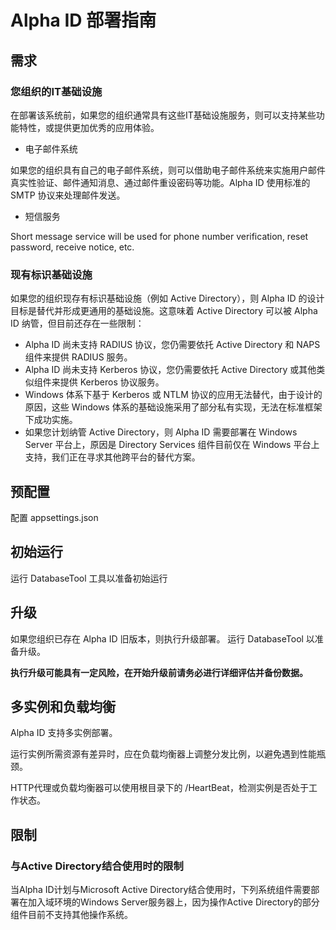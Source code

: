 # Alpha ID 部署指南

## 需求

### 您组织的IT基础设施

在部署该系统前，如果您的组织通常具有这些IT基础设施服务，则可以支持某些功能特性，或提供更加优秀的应用体验。

* 电子邮件系统

如果您的组织具有自己的电子邮件系统，则可以借助电子邮件系统来实施用户邮件真实性验证、邮件通知消息、通过邮件重设密码等功能。Alpha ID 使用标准的 SMTP 协议来处理邮件发送。

* 短信服务

Short message service will be used for phone number verification, reset password, receive notice, etc.

### 现有标识基础设施

如果您的组织现存有标识基础设施（例如 Active Directory），则 Alpha ID 的设计目标是替代并形成更通用的基础设施。这意味着 Active Directory 可以被 Alpha ID 纳管，但目前还存在一些限制：

- Alpha ID 尚未支持 RADIUS 协议，您仍需要依托 Active Directory 和 NAPS 组件来提供 RADIUS 服务。
- Alpha ID 尚未支持 Kerberos 协议，您仍需要依托 Active Directory 或其他类似组件来提供 Kerberos 协议服务。
- Windows 体系下基于 Kerberos 或 NTLM 协议的应用无法替代，由于设计的原因，这些 Windows 体系的基础设施采用了部分私有实现，无法在标准框架下成功实施。
- 如果您计划纳管 Active Directory，则 Alpha ID 需要部署在 Windows Server 平台上，原因是 Directory Services 组件目前仅在 Windows 平台上支持，我们正在寻求其他跨平台的替代方案。

## 预配置

配置 appsettings.json

## 初始运行

运行 DatabaseTool 工具以准备初始运行

## 升级

如果您组织已存在 Alpha ID 旧版本，则执行升级部署。
运行 DatabaseTool 以准备升级。

**执行升级可能具有一定风险，在开始升级前请务必进行详细评估并备份数据。**


## 多实例和负载均衡

Alpha ID 支持多实例部署。

运行实例所需资源有差异时，应在负载均衡器上调整分发比例，以避免遇到性能瓶颈。

HTTP代理或负载均衡器可以使用根目录下的 /HeartBeat，检测实例是否处于工作状态。

## 限制

### 与Active Directory结合使用时的限制

当Alpha ID计划与Microsoft Active Directory结合使用时，下列系统组件需要部署在加入域环境的Windows Server服务器上，因为操作Active Directory的部分组件目前不支持其他操作系统。